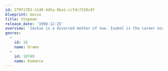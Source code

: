 ```yaml
---
id: 279f1783-31d8-4d5a-9ba1-ccfdc7150c8f
blueprint: movie
title: Stepmom
release_date: '1998-12-25'
overview: 'Jackie is a divorced mother of two. Isabel is the career minded girlfriend of Jackie’s ex-husband Luke, forced into the role of unwelcome stepmother to their children. But when Jackie discovers she is ill, both women realise they must put aside their differences to find a common ground and celebrate life to the fullest, while they have the chance.'
genres:
  -
    id: 18
    name: Drama
  -
    id: 10749
    name: Romance
---
```

